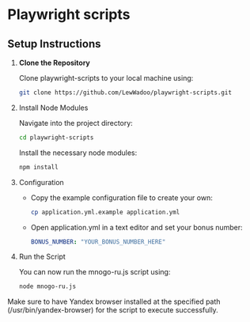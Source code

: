 # Playwright scripts

## Setup Instructions

1. **Clone the Repository**

   Clone playwright-scripts to your local machine using:
   ```bash
   git clone https://github.com/LewWadoo/playwright-scripts.git
   ```

2. Install Node Modules

   Navigate into the project directory:

   ```bash
   cd playwright-scripts
   ```

   Install the necessary node modules:

   ```bash
   npm install
   ```

3. Configuration

   - Copy the example configuration file to create your own:

      ```bash
      cp application.yml.example application.yml      
      ```

   - Open application.yml in a text editor and set your bonus number:

      ```yaml
      BONUS_NUMBER: "YOUR_BONUS_NUMBER_HERE"      
      ```

4. Run the Script

   You can now run the mnogo-ru.js script using:

   ```bash
   node mnogo-ru.js
   ```

Make sure to have Yandex browser installed at the specified path (/usr/bin/yandex-browser) for the script to execute successfully.
